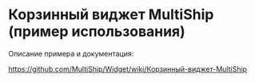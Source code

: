 Корзинный виджет MultiShip (пример использования)
======

Описание примера и документация:

https://github.com/MultiShip/Widget/wiki/Корзинный-виджет-MultiShip
